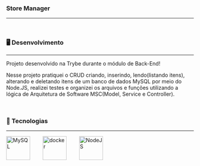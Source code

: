 <h3>Store Manager</h3>

------------

</br>
<h3>🖥️ Desenvolvimento</h3>

------------

<p>Projeto desenvolvido na <a hrefo=https://www.betrybe.com>Trybe</a> durante o módulo de Back-End!</p>
<p>Nesse projeto pratiquei o CRUD criando, inserindo, lendo(listando itens), alterando e deletando itens de um banco de dados MySQL por meio do Node.JS, realizei testes e organizei os arquivos e funções utilizando a lógica de Arquitetura de Software MSC(Model, Service e Controller).</p>

</br>
<h3>🦾 Tecnologias</h3>

------------

<div style="display: flex; align-items: center; justify-content: space-between; width: 260px">
  <img src="https://cdn3.emoji.gg/emojis/3046_MySQL.png" width="64px" alt="MySQL">
  <img src=https://external-content.duckduckgo.com/iu/?u=https%3A%2F%2Ftse2.mm.bing.net%2Fth%3Fid%3DOIP.39On_K_Tb95XStMK9aMx6wAAAA%26pid%3DApi&f=1&ipt=b76af1419cb1b50b7769b90ef64948596bcbc3cc3ebb150ec3aaaffe48aa03de&ipo=images style="width: 64px" alt="docker"/>
  <img src="https://upload.wikimedia.org/wikipedia/commons/thumb/d/d9/Node.js_logo.svg/590px-Node.js_logo.svg.png" width="64px" alt="NodeJS">
</div>
